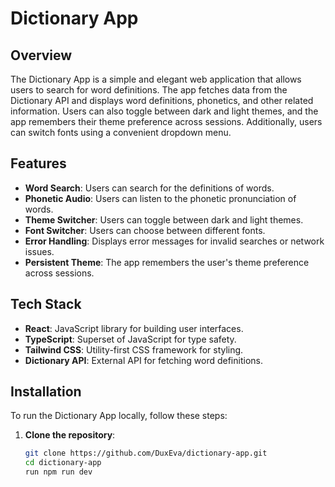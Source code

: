 # Dictionary App

## Overview

The Dictionary App is a simple and elegant web application that allows users to search for word definitions. The app fetches data from the Dictionary API and displays word definitions, phonetics, and other related information. Users can also toggle between dark and light themes, and the app remembers their theme preference across sessions. Additionally, users can switch fonts using a convenient dropdown menu.

## Features

- **Word Search**: Users can search for the definitions of words.
- **Phonetic Audio**: Users can listen to the phonetic pronunciation of words.
- **Theme Switcher**: Users can toggle between dark and light themes.
- **Font Switcher**: Users can choose between different fonts.
- **Error Handling**: Displays error messages for invalid searches or network issues.
- **Persistent Theme**: The app remembers the user's theme preference across sessions.

## Tech Stack

- **React**: JavaScript library for building user interfaces.
- **TypeScript**: Superset of JavaScript for type safety.
- **Tailwind CSS**: Utility-first CSS framework for styling.
- **Dictionary API**: External API for fetching word definitions.

## Installation

To run the Dictionary App locally, follow these steps:

1. **Clone the repository**:
   ```bash
   git clone https://github.com/DuxEva/dictionary-app.git
   cd dictionary-app
   run npm run dev
